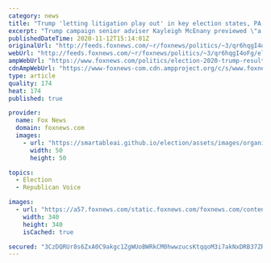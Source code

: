 ```yaml
---
category: news
title: "Trump 'letting litigation play out' in key election states, PA voters allege 'unequal system': McEnany"
excerpt: "Trump campaign senior adviser Kayleigh McEnany previewed \"a number of affidavits\" to be filed in Pennsylvania Thursday alleging an \"unequal system.\""
publishedDateTime: 2020-11-12T15:14:01Z
originalUrl: "http://feeds.foxnews.com/~r/foxnews/politics/~3/qr6hqgI4oFg/election-2020-trump-results-pennsylvania-campaign-lawsuit-kayleigh-mcenany"
webUrl: "http://feeds.foxnews.com/~r/foxnews/politics/~3/qr6hqgI4oFg/election-2020-trump-results-pennsylvania-campaign-lawsuit-kayleigh-mcenany"
ampWebUrl: "https://www.foxnews.com/politics/election-2020-trump-results-pennsylvania-campaign-lawsuit-kayleigh-mcenany.amp"
cdnAmpWebUrl: "https://www-foxnews-com.cdn.ampproject.org/c/s/www.foxnews.com/politics/election-2020-trump-results-pennsylvania-campaign-lawsuit-kayleigh-mcenany.amp"
type: article
quality: 174
heat: 174
published: true

provider:
  name: Fox News
  domain: foxnews.com
  images:
    - url: "https://smartableai.github.io/election/assets/images/organizations/foxnews.com-50x50.jpg"
      width: 50
      height: 50

topics:
  - Election
  - Republican Voice

images:
  - url: "https://a57.foxnews.com/static.foxnews.com/foxnews.com/content/uploads/2018/09/340/340/calebparkeheadshot0622182.jpg?ve=1&tl=1"
    width: 340
    height: 340
    isCached: true

secured: "3CzDQRUr8s6ZxA0C9akgc1ZgWUoBWRkCM0hwwzucsKtqqoM3i7akNxDRB37ZR7MhfTRlkqIy7j2ando6G45UkLHECioNJr+uAjJIHoTYfbJ9Rj50Wt0jLliO6iAfhXzaCFux/ZTIW26xIFik6vLoKTa25VTX/zLXxMlrdyddpl9bAPFHvGG6b9nuY5R5b8J0NJmrJawQ/Bkj4P7nNY/lwcN/p3c135QVpWjzoq6eO1GZF3c5fPjzKZPnGz3n/oWN9lj5fCGWa/ViXjA0TLE0W7x2YeCnrKEvuGQdJbLu7m+Ad/vMWtwttYww3XnqTMO+wlg0SlPLU6swmgcABbibuNiB/iAXoIWnYdVFFg21kj8=;xtQjouxQMoevQc1NVSyxbw=="
---
```


